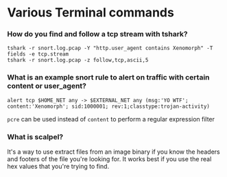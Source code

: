 # Various Terminal commands

### How do you find and follow a tcp stream with tshark?
```
tshark -r snort.log.pcap -Y "http.user_agent contains Xenomorph" -T fields -e tcp.stream
tshark -r snort.log.pcap -z follow,tcp,ascii,5
```

### What is an example snort rule to alert on traffic with certain content or user_agent?
```
alert tcp $HOME_NET any -> $EXTERNAL_NET any (msg:'YO WTF'; content:'Xenomorph'; sid:1000001; rev:1;classtype:trojan-activity)
```
`pcre` can be used instead of `content` to perform a regular expression filter

### What is scalpel?
It's a way to use extract files from an image binary if you know the headers and footers of the file you're looking for. It works best if you use the real hex values that you're trying to find.
